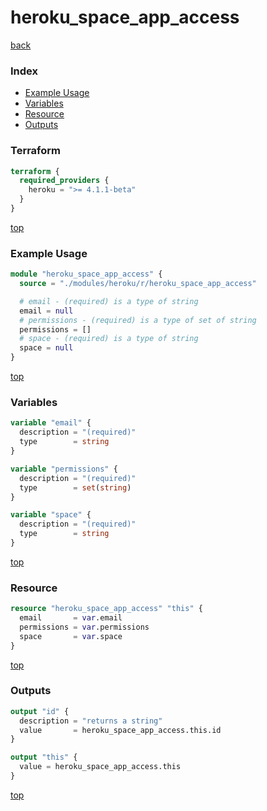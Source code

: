 # heroku_space_app_access

[back](../heroku.md)

### Index

- [Example Usage](#example-usage)
- [Variables](#variables)
- [Resource](#resource)
- [Outputs](#outputs)

### Terraform

```terraform
terraform {
  required_providers {
    heroku = ">= 4.1.1-beta"
  }
}
```

[top](#index)

### Example Usage

```terraform
module "heroku_space_app_access" {
  source = "./modules/heroku/r/heroku_space_app_access"

  # email - (required) is a type of string
  email = null
  # permissions - (required) is a type of set of string
  permissions = []
  # space - (required) is a type of string
  space = null
}
```

[top](#index)

### Variables

```terraform
variable "email" {
  description = "(required)"
  type        = string
}

variable "permissions" {
  description = "(required)"
  type        = set(string)
}

variable "space" {
  description = "(required)"
  type        = string
}
```

[top](#index)

### Resource

```terraform
resource "heroku_space_app_access" "this" {
  email       = var.email
  permissions = var.permissions
  space       = var.space
}
```

[top](#index)

### Outputs

```terraform
output "id" {
  description = "returns a string"
  value       = heroku_space_app_access.this.id
}

output "this" {
  value = heroku_space_app_access.this
}
```

[top](#index)